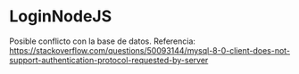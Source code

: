 # LoginNodeJS

Posible conflicto con la base de datos. Referencia: https://stackoverflow.com/questions/50093144/mysql-8-0-client-does-not-support-authentication-protocol-requested-by-server

